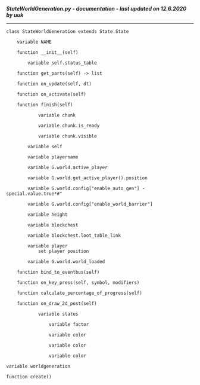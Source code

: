 ***StateWorldGeneration.py - documentation - last updated on 12.6.2020 by uuk***
___

    class StateWorldGeneration extends State.State

        variable NAME

        function __init__(self)

            variable self.status_table

        function get_parts(self) -> list

        function on_update(self, dt)

        function on_activate(self)

        function finish(self)

                variable chunk

                variable chunk.is_ready

                variable chunk.visible

            variable self

            variable playername

            variable G.world.active_player

            variable G.world.get_active_player().position

            variable G.world.config["enable_auto_gen"] - special.value.true*#"

            variable G.world.config["enable_world_barrier"]

            variable height

            variable blockchest

            variable blockchest.loot_table_link

            variable player
                set player position

            variable G.world.world_loaded

        function bind_to_eventbus(self)

        function on_key_press(self, symbol, modifiers)

        function calculate_percentage_of_progress(self)

        function on_draw_2d_post(self)

                variable status

                    variable factor

                    variable color

                    variable color

                    variable color

    variable worldgeneration

    function create()